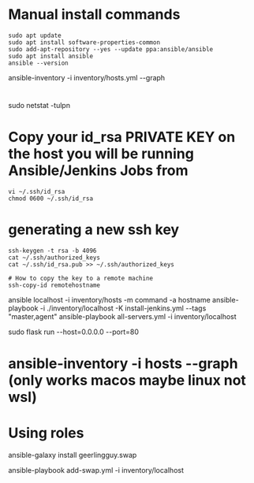 
# Manual install commands
```
sudo apt update
sudo apt install software-properties-common
sudo add-apt-repository --yes --update ppa:ansible/ansible
sudo apt install ansible
ansible --version
```


ansible-inventory -i inventory/hosts.yml --graph

#
sudo netstat -tulpn 

# Copy your id_rsa PRIVATE KEY on the host you will be running Ansible/Jenkins Jobs from
```
vi ~/.ssh/id_rsa
chmod 0600 ~/.ssh/id_rsa
```
# generating a new ssh key

```
ssh-keygen -t rsa -b 4096
cat ~/.ssh/authorized_keys
cat ~/.ssh/id_rsa.pub >> ~/.ssh/authorized_keys

# How to copy the key to a remote machine
ssh-copy-id remotehostname
```

ansible localhost -i inventory/hosts -m command -a hostname
ansible-playbook -i ./inventory/localhost -K install-jenkins.yml --tags "master,agent"
ansible-playbook all-servers.yml -i inventory/localhost



sudo flask run --host=0.0.0.0 --port=80
# ansible-inventory -i hosts --graph  (only works macos maybe linux not wsl)



# Using roles
ansible-galaxy install geerlingguy.swap

ansible-playbook add-swap.yml -i inventory/localhost